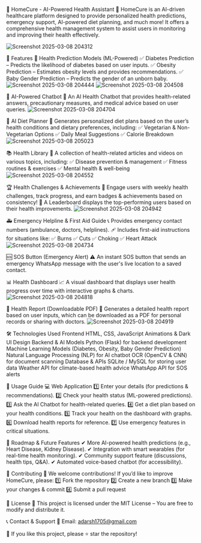 
🏥 HomeCure - AI-Powered Health Assistant
🚀 HomeCure is an AI-driven healthcare platform designed to provide personalized health predictions, emergency support, AI-powered diet planning, and much more!
   It offers a comprehensive health management system to assist users in monitoring and improving their health effectively.
   
![Screenshot 2025-03-08 204312](https://github.com/user-attachments/assets/ada3f69e-fcfe-432a-a3e4-4f93cebe32f2)


🌟 Features
🔬 Health Prediction Models (ML-Powered)
✅ Diabetes Prediction – Predicts the likelihood of diabetes based on user inputs.
✅ Obesity Prediction – Estimates obesity levels and provides recommendations.
✅ Baby Gender Prediction – Predicts the gender of an unborn baby.
![Screenshot 2025-03-08 204444](https://github.com/user-attachments/assets/bb29ba5f-7b1f-40aa-8b72-1a1cd75c4d67)
![Screenshot 2025-03-08 204508](https://github.com/user-attachments/assets/7c272144-7411-486a-b36e-614a704573e6)

🧠 AI-Powered Chatbot
💬 An AI Health Chatbot that provides health-related answers, precautionary measures, and medical advice based on user queries.
![Screenshot 2025-03-08 204704](https://github.com/user-attachments/assets/713a2641-7bbc-490e-9141-eaef072a7d81)

🍎 AI Diet Planner
🥗 Generates personalized diet plans based on the user’s health conditions and dietary preferences, including:
✅ Vegetarian & Non-Vegetarian Options
✅ Daily Meal Suggestions
✅ Calorie Breakdown
![Screenshot 2025-03-08 205023](https://github.com/user-attachments/assets/917b6908-2509-44ae-b614-c6da37ca3fdf)

📚 Health Library
📖 A collection of health-related articles and videos on various topics, including:
✅ Disease prevention & management
✅ Fitness routines & exercises
✅ Mental health & well-being
![Screenshot 2025-03-08 204552](https://github.com/user-attachments/assets/e3352239-e0f8-43e9-90c6-1dd0df0ff4aa)

🏆 Health Challenges & Achievements
🎯 Engage users with weekly health challenges, track progress, and earn badges & achievements based on consistency!
🏅 A Leaderboard displays the top-performing users based on their health improvements.
![Screenshot 2025-03-08 204942](https://github.com/user-attachments/assets/c8080bb9-ca35-4adb-ab03-6204a33faca5)

🚑 Emergency Helpline & First Aid Guide
📞 Provides emergency contact numbers (ambulance, doctors, helplines).
🩹 Includes first-aid instructions for situations like:
✅ Burns
✅ Cuts
✅ Choking
✅ Heart Attack
![Screenshot 2025-03-08 204734](https://github.com/user-attachments/assets/5670d6c3-e9ad-4d75-be4b-4d38b9be5b5d)

🆘 SOS Button (Emergency Alert)
⚠️ An instant SOS button that sends an emergency WhatsApp message with the user's live location to a saved contact.

📊 Health Dashboard
📈 A visual dashboard that displays user health progress over time with interactive graphs & charts.
![Screenshot 2025-03-08 204818](https://github.com/user-attachments/assets/eb8e9d88-21ec-4567-84a7-2c36bc5a3ed6)

📑 Health Report (Downloadable PDF)
📃 Generates a detailed health report based on user inputs, which can be downloaded as a PDF for personal records or sharing with doctors.
![Screenshot 2025-03-08 204919](https://github.com/user-attachments/assets/9560dfab-f4d5-404c-bf1f-9c94b004081c)

🛠️ Technologies Used
Frontend
HTML, CSS, JavaScript
Animations & Dark UI Design
Backend & AI Models
Python (Flask) for backend development
Machine Learning Models (Diabetes, Obesity, Baby Gender Prediction)
Natural Language Processing (NLP) for AI chatbot
OCR (OpenCV & CNN) for document scanning
Database & APIs
SQLite / MySQL for storing user data
Weather API for climate-based health advice
WhatsApp API for SOS alerts


📌 Usage Guide
💻 Web Application
1️⃣ Enter your details (for predictions & recommendations).
2️⃣ Check your health status (ML-powered predictions).
3️⃣ Ask the AI Chatbot for health-related queries.
4️⃣ Get a diet plan based on your health conditions.
5️⃣ Track your health on the dashboard with graphs.
6️⃣ Download health reports for reference.
7️⃣ Use emergency features in critical situations.

📅 Roadmap & Future Features
✔ More AI-powered health predictions (e.g., Heart Disease, Kidney Disease).
✔ Integration with smart wearables (for real-time health monitoring).
✔ Community support feature (discussions, health tips, Q&A).
✔ Automated voice-based chatbot (for accessibility).

🙌 Contributing
🚀 We welcome contributions! If you’d like to improve HomeCure, please:
1️⃣ Fork the repository
2️⃣ Create a new branch
3️⃣ Make your changes & commit
4️⃣ Submit a pull request

📜 License
📜 This project is licensed under the MIT License – You are free to modify and distribute it.

📞 Contact & Support
📩 Email: adarsh1705@gmail.com

💖 If you like this project, please ⭐ star the repository!

